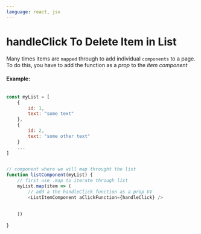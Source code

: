 ```yaml
---
language: react, jsx
---
```


# handleClick To Delete Item in List


Many times items are `mapped` through to add individual `components` to a page.
To do this, you have to add the function as a *prop* to the *item component*

#### Example:

```javascript

const myList = [
	{
		id: 1,
		text: "some text"
	},
	{
		id: 2,
		text: "some other text"
	}
	...
]


// component where we will map throught the list
function listComponent(myList) {
	// first use .map to iterate through list
	myList.map(item => (
		// add a the handleClick function as a prop VV
		<ListItemComponent aClickFunction={handleClick} />
	
	
	))
	
}
```
